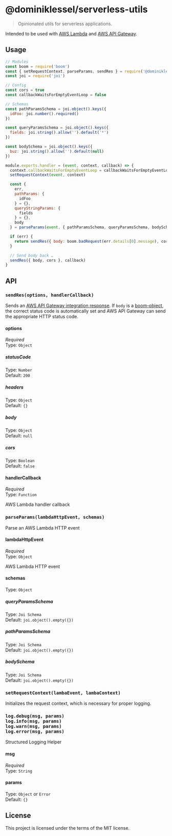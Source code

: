 # @dominiklessel/serverless-utils
> Opinionated utils for serverless applications.

Intended to be used with [AWS Lambda](https://aws.amazon.com/lambda/) and [AWS API Gateway](https://aws.amazon.com/api-gateway/).

## Usage

```js
// Modules
const boom = require('boom')
const { setRequestContext, parseParams, sendRes } = require('@dominiklessel/serverless-utils')
const joi = require('joi')

// Config
const cors = true
const callbackWaitsForEmptyEventLoop = false

// Schemas
const pathParamsSchema = joi.object().keys({
  idFoo: joi.number().required()
})

const queryParamsSchema = joi.object().keys({
  fields: joi.string().allow('').default('*')
})

const bodySchema = joi.object().keys({
  buz: joi.string().allow('').default(null)
})

module.exports.handler = (event, context, callback) => {
  context.callbackWaitsForEmptyEventLoop = callbackWaitsForEmptyEventLoop
  setRequestContext(event, context)

  const {
    err,
    pathParams: {
      idFoo
    } = {},
    queryStringParams: {
      fields
    } = {},
    body
  } = parseParams(event, { pathParamsSchema, queryParamsSchema, bodySchema })

  if (err) {
    return sendRes({ body: boom.badRequest(err.details[0].message), cors }, callback)
  }

  // Send body back …
  sendRes({ body, cors }, callback)
}
```

## API

### `sendRes(options, handlerCallback)`

Sends an [AWS API Gateway integration response](https://docs.aws.amazon.com/apigateway/latest/developerguide/api-gateway-integration-settings-integration-response.html). If `body` is a [boom-object](https://github.com/hapijs/boom), the correct status code is automatically set and AWS API Gateway can send the appropriate HTTP status code.

#### options

*Required*<br/>
Type: `Object`

##### statusCode

Type: `Number`<br/>
Default: `200`

##### headers

Type: `Object`<br/>
Default: `{}`

##### body

Type: `Object`<br/>
Default: `null`

##### cors

Type: `Boolean`<br/>
Default: `false`

#### handlerCallback

*Required*<br/>
Type: `Function`

AWS Lambda handler callback

### `parseParams(lambdaHttpEvent, schemas)`

Parse an AWS Lambda HTTP event

#### lambdaHttpEvent

*Required*<br/>
Type: `Object`

AWS Lambda HTTP event

#### schemas

Type: `Object`

##### queryParamsSchema

Type: `Joi Schema`<br/>
Default: `joi.object().empty({})`

##### pathParamsSchema

Type: `Joi Schema`<br/>
Default: `joi.object().empty({})`

##### bodySchema

Type: `Joi Schema`<br/>
Default: `joi.object().empty({})`

### `setRequestContext(lambaEvent, lambaContext)`

Initializes the request context, which is necessary for proper logging.

### `log.debug(msg, params)`<br/>`log.info(msg, params)`<br/>`log.warn(msg, params)`<br/>`log.error(msg, params)`

Structured Logging Helper

#### msg

*Required*<br/>
Type: `String`

#### params

Type: `Object` or `Error`  
Default: `{}`

## License

This project is licensed under the terms of the MIT license.
